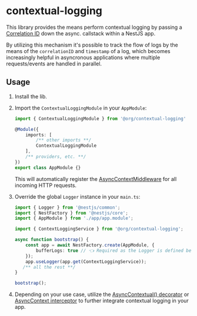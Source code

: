 # contextual-logging

This library provides the means perform contextual logging by passing a [Correlation ID](https://microsoft.github.io/code-with-engineering-playbook/observability/correlation-id/) down the async. callstack within a NestJS app.

By utilizing this mechanism it's possible to track the flow of logs by the means of the `correlationID` and `timestamp` of a log, which becomes increasingly helpful in asyncronous applications where multiple requests/events are handled in parallel. 

## Usage

1. Install the lib.
2. Import the `ContextualLoggingModule` in your `AppModule`:

    ```ts
    import { ContextualLoggingModule } from '@org/contextual-logging'

    @Module({
        imports: [
            /** other imports **/
            ContextualLoggingModule
        ],
        /** providers, etc. **/
    })
    export class AppModule {}
    ```

    This will automatically register the [AsyncContextMiddleware](./src/lib/async-context-middleware/async-context.middleware.ts) for all incoming HTTP requests.
3. Override the global `Logger` instance in your `main.ts`:

    ```ts
    import { Logger } from '@nestjs/common';
    import { NestFactory } from '@nestjs/core';
    import { AppModule } from './app/app.module';

    import { ContextLoggingService } from '@org/contextual-logging';

    async function bootstrap() {
        const app = await NestFactory.create(AppModule, {
            bufferLogs: true // 👈 Required as the Logger is defined below 
        });
        app.useLogger(app.get(ContextLoggingService));
       /** all the rest **/
    }

    bootstrap();
    ```
4. Depending on your use case, utilize the [AsyncContextual() decorator](./src/lib/async-context-decorator/async-context.decorator.ts) or [AsyncContext interceptor](./src/lib/async-context-interceptor/async-context.interceptor.ts) to further integrate contextual logging in your app.

